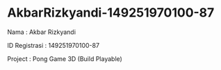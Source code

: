 # AkbarRizkyandi-149251970100-87

Nama : Akbar Rizkyandi

ID Registrasi : 149251970100-87

Project : Pong Game 3D (Build Playable)
